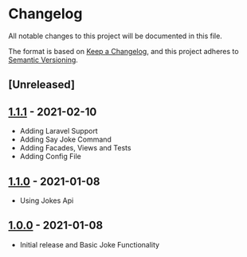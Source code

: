 # Changelog
All notable changes to this project will be documented in this file.

The format is based on [Keep a Changelog](https://keepachangelog.com/en/1.0.0/),
and this project adheres to [Semantic Versioning](https://semver.org/spec/v2.0.0.html).

## [Unreleased]

## [1.1.1] - 2021-02-10
- Adding Laravel Support
- Adding Say Joke Command
- Adding Facades, Views and Tests
- Adding Config File

## [1.1.0] - 2021-01-08
- Using Jokes Api

## [1.0.0] - 2021-01-08
- Initial release and Basic Joke Functionality

[1.0.0]: https://github.com/moaalaa/say-a-joke/releases/tag/1.0.0
[1.1.0]: https://github.com/moaalaa/say-a-joke/releases/tag/1.1.0
[1.1.1]: https://github.com/moaalaa/say-a-joke/releases/tag/1.1.1


